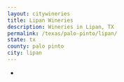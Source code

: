 ```yaml
---
layout: citywineries
title: Lipan Wineries
description: Wineries in Lipan, TX
permalink: /texas/palo-pinto/lipan/
state: tx
county: palo pinto
city: lipan
---
```

-
